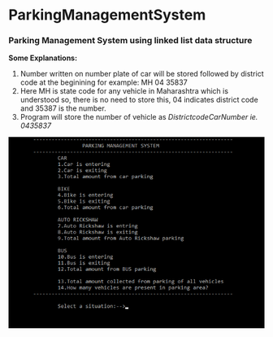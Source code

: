 # ParkingManagementSystem
### Parking Management System using linked list data structure

**Some Explanations:**
1. Number written on number plate of car will be stored followed by district code at the beginining for example: MH 04 35837 
2. Here MH is state code for any vehicle in Maharashtra which is understood so, there is no need to store this, 04 indicates district code    and 35387 is the number.
3. Program will store the number of vehicle as *DistrictcodeCarNumber ie. 0435837*


![](output_file.png)


